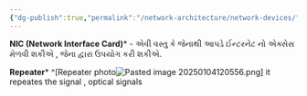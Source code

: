 ```yaml
---
{"dg-publish":true,"permalink":"/network-architecture/network-devices/","noteIcon":"","created":"2025-01-04T11:40:12.603+05:30"}
---
```


**NIC (Network Interface Card)*** - એવી વસ્તુ કે જેનાથી આપડે ઈન્ટરનેટ નો એક્સેસ મેળવી શકીએ , જેના દ્વારા ઉપયોગ કરી શકીએ.

**Repeater*** ^[Repeater photo![Pasted image 20250104120556.png](/img/user/C++/components/Pasted%20image%2020250104120556.png)]
 it repeates the signal , optical signals 
